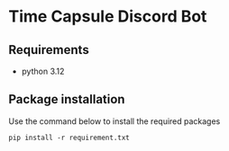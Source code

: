# Time Capsule Discord Bot

## Requirements

- python 3.12

## Package installation

Use the command below to install the required packages

`pip install -r requirement.txt`